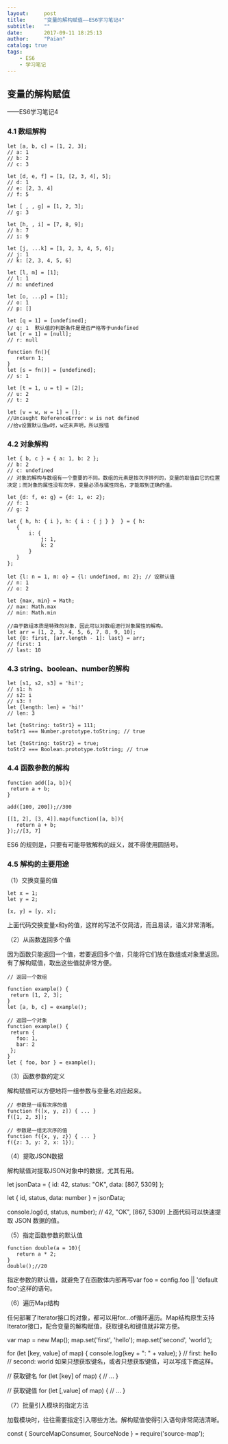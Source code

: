 ```yaml
---
layout:     post
title:      "变量的解构赋值——ES6学习笔记4"
subtitle:   ""
date:       2017-09-11 18:25:13
author:     "Paian"
catalog: true
tags:
    - ES6
    - 学习笔记
---
```

## 变量的解构赋值
——ES6学习笔记4

### 4.1 数组解构

```
let [a, b, c] = [1, 2, 3];
// a: 1
// b: 2
// c: 3

let [d, e, f] = [1, [2, 3, 4], 5];
// d: 1
// e: [2, 3, 4]
// f: 5

let [ , , g] = [1, 2, 3];
// g: 3

let [h, , i] = [7, 8, 9];
// h: 7
// i: 9

let [j, ...k] = [1, 2, 3, 4, 5, 6];
// j: 1
// k: [2, 3, 4, 5, 6]

let [l, m] = [1];
// l: 1
// m: undefined

let [o, ...p] = [1];
// o: 1
// p: []

let [q = 1] = [undefined];
// q: 1  默认值的判断条件是是否严格等于undefined
let [r = 1] = [null];
// r: null

function fn(){
   return 1;
}
let [s = fn()] = [undefined];
// s: 1

let [t = 1, u = t] = [2];
// u: 2
// t: 2

let [v = w, w = 1] = [];
//Uncaught ReferenceError: w is not defined
//给v设置默认值w时，w还未声明，所以报错
```

### 4.2 对象解构

```
let { b, c } = { a: 1, b: 2 };
// b: 2
// c: undefined
// 对象的解构与数组有一个重要的不同。数组的元素是按次序排列的，变量的取值由它的位置决定；而对象的属性没有次序，变量必须与属性同名，才能取到正确的值。

let {d: f, e: g} = {d: 1, e: 2};
// f: 1
// g: 2

let { h, h: { i }, h: { i : { j } }  } = { h:
   {
       i: {
           j: 1,
           k: 2
       }
   }
};

let {l: n = 1, m: o} = {l: undefined, m: 2}; // 设默认值
// n: 1
// o: 2

let {max, min} = Math;
// max: Math.max
// min: Math.min

//由于数组本质是特殊的对象，因此可以对数组进行对象属性的解构。
let arr = [1, 2, 3, 4, 5, 6, 7, 8, 9, 10];
let {0: first, [arr.length - 1]: last} = arr;
// first: 1
// last: 10
```

### 4.3 string、boolean、number的解构

```
let [s1, s2, s3] = 'hi!';
// s1: h
// s2: i
// s3: !
let {length: len} = 'hi!'
// len: 3

let {toString: toStr1} = 111;
toStr1 === Number.prototype.toString; // true

let {toString: toStr2} = true;
toStr2 === Boolean.prototype.toString; // true
```

### 4.4 函数参数的解构

```
function add([a, b]){
 return a + b;
}

add([100, 200]);//300

[[1, 2], [3, 4]].map(function([a, b]){
   return a + b;
});//[3, 7]
```

ES6 的规则是，只要有可能导致解构的歧义，就不得使用圆括号。

### 4.5 解构的主要用途

（1）交换变量的值

```
let x = 1;
let y = 2;

[x, y] = [y, x];
```

上面代码交换变量x和y的值，这样的写法不仅简洁，而且易读，语义非常清晰。

（2）从函数返回多个值

因为函数只能返回一个值，若要返回多个值，只能将它们放在数组或对象里返回。有了解构赋值，取出这些值就非常方便。

```
// 返回一个数组

function example() {
 return [1, 2, 3];
}
let [a, b, c] = example();

// 返回一个对象
function example() {
 return {
   foo: 1,
   bar: 2
 };
}
let { foo, bar } = example();
```

（3）函数参数的定义

解构赋值可以方便地将一组参数与变量名对应起来。

```
// 参数是一组有次序的值
function f([x, y, z]) { ... }
f([1, 2, 3]);

// 参数是一组无次序的值
function f({x, y, z}) { ... }
f({z: 3, y: 2, x: 1});
```

（4）提取JSON数据

解构赋值对提取JSON对象中的数据，尤其有用。

let jsonData = {
 id: 42,
 status: "OK",
 data: [867, 5309]
};

let { id, status, data: number } = jsonData;

console.log(id, status, number);
// 42, "OK", [867, 5309]
上面代码可以快速提取 JSON 数据的值。

（5）指定函数参数的默认值

```
function double(a = 10){
   return a * 2;
}
double();//20
```

指定参数的默认值，就避免了在函数体内部再写var foo = config.foo || 'default foo';这样的语句。

（6）遍历Map结构

任何部署了Iterator接口的对象，都可以用for...of循环遍历。Map结构原生支持Iterator接口，配合变量的解构赋值，获取键名和键值就非常方便。

var map = new Map();
map.set('first', 'hello');
map.set('second', 'world');

for (let [key, value] of map) {
 console.log(key + ": " + value);
}
// first: hello
// second: world
如果只想获取键名，或者只想获取键值，可以写成下面这样。

// 获取键名
for (let [key] of map) {
 // ...
}

// 获取键值
for (let [,value] of map) {
 // ...
}

（7）批量引入模块的指定方法

加载模块时，往往需要指定引入哪些方法。解构赋值使得引入语句非常简洁清晰。

const { SourceMapConsumer, SourceNode } = require('source-map');